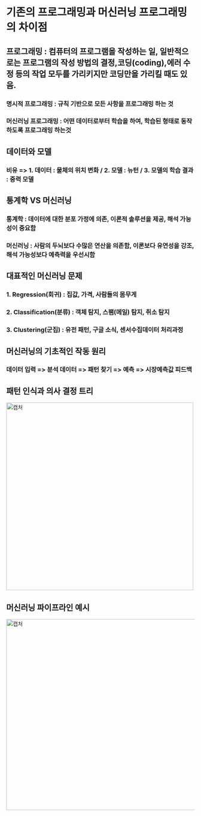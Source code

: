 # 기존의 프로그래밍과 머신러닝 프로그래밍의 차이점

## 프로그래밍 : 컴퓨터의 프로그램을 작성하는 일, 일반적으로는 프로그램의 작성 방법의 결정,코딩(coding),에러 수정 등의 작업 모두를 가리키지만 코딩만을 가리킬 때도 있음. 
### 명시적 프로그래밍 : 규칙 기반으로 모든 사항을 프로그래밍 하는 것
### 머신러닝 프로그래밍 : 어떤 데이터로부터 학습을 하여, 학습된 형태로 동작하도록 프로그래밍 하는것

## 데이터와 모델
### 비유 => 1. 데이터 : 물체의 위치 변화 / 2. 모델 : 뉴턴 / 3. 모델의 학습 결과 : 중력 모델

## 통계학 VS 머신러닝
### 통계학 : 데이터에 대한 분포 가정에 의존, 이론적 솔루션을 제공, 해석 가능성이 중요함
### 머신러닝 : 사람의 두뇌보다 수많은 연산을 의존함, 이론보다 유연성을 강조, 해석 가능성보다 예측력을 우선시함

## 대표적인 머신러닝 문제
### 1. Regression(회귀) : 집값, 가격, 사람들의 몸무게
### 2. Classification(분류) : 객체 탐지, 스팸(메일) 탐지, 취소 탐지
### 3. Clustering(군집) : 유전 패턴, 구글 소식, 센서수집데이터 처리과정

## 머신러닝의 기초적인 작동 원리
### 데이터 입력 => 분석 데이터 => 패턴 찾기 => 예측 => 시장예측값 피드백

## 패턴 인식과 의사 결정 트리
<img width="500" alt="캡처" src="https://user-images.githubusercontent.com/85554019/133393576-5c658a8a-e298-45de-b50b-facd6a26518f.PNG">

## 머신러닝 파이프라인 예시
<img width="509" alt="캡처" src="https://user-images.githubusercontent.com/85554019/133394681-aa2b9999-cd87-495f-827f-c9c1c76ef046.PNG">

